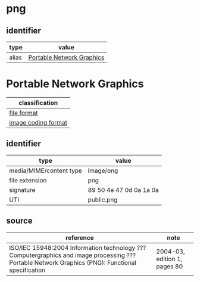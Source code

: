 # png

## identifier
| type              | value
| ----------------- | -----
| alias             | [Portable Network Graphics](#portable-network-graphics)

# Portable Network Graphics
| classification
| --------------
| [file format](file.md)
| [image coding format](image.md)

## identifier
| type                    | value
| ----------------------- | -----
| media/MIME/content type | image/ong
| file extension          | png
| signature               | 89 50 4e 47 0d 0a 1a 0a
| UTI                     | public.png

## source
| reference | note
| --------- | ----
| ISO/IEC 15948:2004 Information technology ??? Computergraphics and image processing ??? Portable Network Graphics (PNG): Functional specification | 2004-03, edition 1, pages 80
